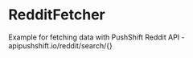 # RedditFetcher
Example for fetching data with PushShift Reddit API - apipushshift.io/reddit/search/{}
